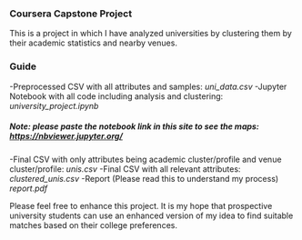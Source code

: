 ### Coursera Capstone Project
This is a project in which I have analyzed universities by clustering them by their academic statistics and nearby venues. 

### Guide
-Preprocessed CSV with all attributes and samples: <i>uni_data.csv</i>
-Jupyter Notebook with all code including analysis and clustering: <i>university_project.ipynb</i>
##### Note: please paste the notebook link in this site to see the maps: https://nbviewer.jupyter.org/
-Final CSV with only attributes being academic cluster/profile and venue cluster/profile: <i>unis.csv</i>
-Final CSV with all relevant attributes: <i>clustered_unis.csv</i>
-Report (Please read this to understand my process) <i>report.pdf</i>


Please feel free to enhance this project. It is my hope that prospective university students can use an enhanced version of my idea to find suitable matches based on their college preferences.
